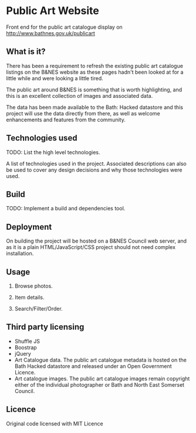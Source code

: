 # Public Art Website
Front end for the public art catalogue display on http://www.bathnes.gov.uk/publicart

## What is it?

There has been a requirement to refresh the existing public art catalogue listings on the B&NES website as these pages hadn't been looked at for a little while and were looking a little tired.

The public art around B&NES is something that is worth highlighting, and this is an excellent collection of images and associated data.

The data has been made available to the Bath: Hacked datastore and this project will use the data directly from there, as well as welcome enhancements and features from the community.
## Technologies used

TODO: List the high level technologies.

A list of technologies used in the project.  Associated descriptions can also be used to cover any design decisions and why those technologies were used.

## Build

TODO: Implement a build and dependencies tool.

## Deployment

On building the project will be hosted on a B&NES Council web server, and as it is a plain HTML/JavaScript/CSS project should not need complex installation.

## Usage

1. Browse photos.

2. Item details.  

3. Search/Filter/Order.

## Third party licensing

- Shuffle JS
- Boostrap
- jQuery
- Art Catalogue data.  The public art catalogue metadata is hosted on the Bath Hacked datastore and released under an Open Government Licence.
- Art catalogue images.  The public art catalogue images remain copyright either of the individual photographer or Bath and North East Somerset Council.

## Licence

Original code licensed with MIT Licence